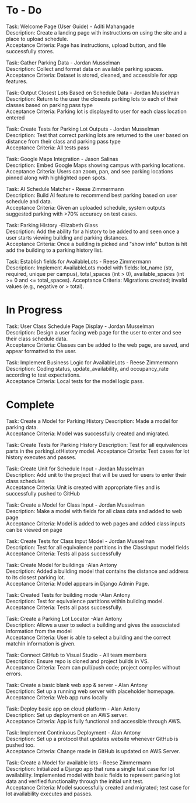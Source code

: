 # To - Do

Task: Welcome Page (User Guide) - Aditi Mahangade\
Description: Create a landing page with instructions on using the site and a place to upload schedule.\
Acceptance Criteria: Page has instructions, upload button, and file successfully stores.

Task: Gather Parking Data - Jordan Musselman\
Description: Collect and format data on available parking spaces.\
Acceptance Criteria: Dataset is stored, cleaned, and accessible for app features.

Task: Output Closest Lots Based on Schedule Data - Jordan Musselman\
Description: Return to the user the closests parking lots to each of their classes based on parking pass type\
Acceptance Criteria: Parking lot is displayed to user for each class location entered

Task: Create Tests for Parking Lot Outputs - Jordan Musselman\
Description: Test that correct parking lots are returned to the user based on distance from their class and parking pass type\
Acceptance Criteria: All tests pass

Task: Google Maps Integration - Jason Salinas\
Description: Embed Google Maps showing campus with parking locations.\
Acceptance Criteria: Users can zoom, pan, and see parking locations pinned along with highlighted open spots.

Task: AI Schedule Matcher - Reese Zimmermann\
Description: Build AI feature to recommend best parking based on user schedule and data.\
Acceptance Criteria: Given an uploaded schedule, system outputs suggested parking with >70% accuracy on test cases.

Task: Parking History -Elizabeth Glass\
Description: Add the ability for a history to be added to and seen once a user starts viewing building and parking distances.\
Acceptance Criteria: Once a building is picked and "show info" button is hit add the building to a parking history list. 

Task: Establish fields for AvailableLots - Reese Zimmermann\
Description: Implement AvailableLots model with fields: lot_name (str, required, unique per campus), total_spaces (int > 0), available_spaces (int >= 0 and <= total_spaces).
Acceptance Criteria: Migrations created; invalid values (e.g., negative or > total).


# In Progress

Task: User Class Schedule Page Display - Jordan Musselman\
Description: Design a user facing web page for the user to enter and see their class schedule data.\
Acceptance Criteria: Classes can be added to the web page, are saved, and appear formatted to the user.

Task: Implement Business Logic for AvailableLots - Reese Zimmermann\
Description: Coding status, update_availability, and occupancy_rate according to test expectations.\
Acceptance Criteria: Local tests for the model logic pass.

# Complete

Task: Create a Model for Parking History
Description: Made a model for parking data.  
Acceptance Criteria: Model was successfully created and migrated. 

Task: Create Tests for Parking History
Description: Test for all equivalences parts in the parkingLotHistory model. 
Acceptance Criteria: Test cases for lot history executes and passes.

Task: Create Unit for Schedule Input - Jordan Musselman\
Description: Add unit to the project that will be used for users to enter their class schedules\
Acceptance Criteria: Unit is created with appropriate files and is successfully pushed to GitHub

Task: Create a Model for Class Input - Jordan Musselman\
Description: Make a model with fields for all class data and added to web page\
Acceptance Criteria: Model is added to web pages and added class inputs can be viewed on page

Task: Create Tests for Class Input Model - Jordan Musselman\
Description: Test for all equivalence partitions in the ClassInput model fields\
Acceptance Criteria: Tests all pass successfully

Task: Create Model for buildings -Alan Antony\
Description: Added a building model that contains the distance and address to its closest parking lot.\
Acceptance Criteria: Model appears in Django Admin Page.

Task: Created Tests for building mode -Alan Antony\
Description: Test for equivalence partitions within building model.\
Acceptance Criteria: Tests all pass successfully.

Task: Create a Parking Lot Locator -Alan Antony\
Description: Allows a user to select a building and gives the assosciated information from the model\
Acceptance Criteria: User is able to select a building and the correct matchin information is given.

Task: Connect GitHub to Visual Studio - All team members\
Description: Ensure repo is cloned and project builds in VS.\
Acceptance Criteria: Team can pull/push code; project compiles without errors.

Task: Create a basic blank web app & server - Alan Antony\
Description: Set up a running web server with placeholder homepage.\
Acceptance Criteria: Web app runs locally

Task: Deploy basic app on cloud platform - Alan Antony\
Description: Set up deployment on an AWS server.\
Acceptance Criteria: App is fully functional and accessible through AWS.

Task: Implement Continiuous Deployment - Alan Antony\
Description: Set up a protocol that updates website whenever GitHub is pushed too.\
Acceptance Criteria: Change made in GitHub is updated on AWS Server.

Task: Create a Model for available lots - Reese Zimmermann\
Description: Initialized a Django app that runs a single test case for lot availability. Implemented model with basic fields to represent parking lot data and verified functionality through the initial unit test.\
Acceptance Criteria: Model successfully created and migrated; test case for lot availability executes and passes.
